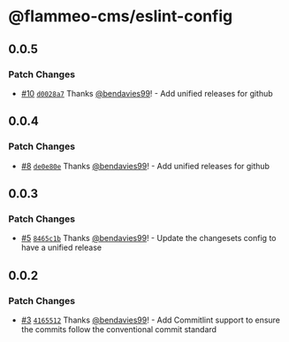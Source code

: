 # @flammeo-cms/eslint-config

## 0.0.5

### Patch Changes

- [#10](https://github.com/flammeo/cms/pull/10) [`d0028a7`](https://github.com/flammeo/cms/commit/d0028a74b82fa32697e51077635a9f779b589713) Thanks [@bendavies99](https://github.com/bendavies99)! - Add unified releases for github

## 0.0.4

### Patch Changes

- [#8](https://github.com/flammeo/cms/pull/8) [`de0e80e`](https://github.com/flammeo/cms/commit/de0e80ef2e28d1042fa5bd2deaa8e6bc7fe804ab) Thanks [@bendavies99](https://github.com/bendavies99)! - Add unified releases for github

## 0.0.3

### Patch Changes

- [#5](https://github.com/flammeo/cms/pull/5) [`8465c1b`](https://github.com/flammeo/cms/commit/8465c1b73ae6eea834b1eac4d64150d3063046ac) Thanks [@bendavies99](https://github.com/bendavies99)! - Update the changesets config to have a unified release

## 0.0.2

### Patch Changes

- [#3](https://github.com/flammeo/cms/pull/3) [`4165512`](https://github.com/flammeo/cms/commit/416551262cb4dd3a6e3451f3511c08d1e1d8b441) Thanks [@bendavies99](https://github.com/bendavies99)! - Add Commitlint support to ensure the commits follow the conventional commit standard
